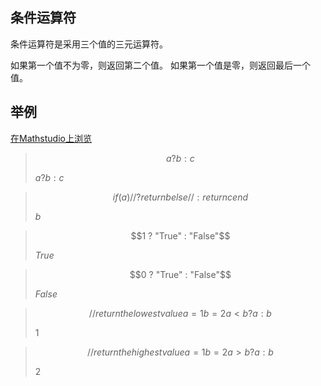 ## 条件运算符

条件运算符是采用三个值的三元运算符。

如果第一个值不为零，则返回第二个值。 如果第一个值是零，则返回最后一个值。

## 举例  
[在Mathstudio上浏览](http://mathstud.io/?input[0]=YSA%2FIGIgOiBj&input[1]=aWYoYSkgLy8gPw0KIHJldHVybiBiDQplbHNlIC8vIDoNCiByZXR1cm4gYw0KZW5k&input[2]=MSA%2FICJUcnVlIiA6ICJGYWxzZSI%3D&input[3]=MCA%2FICJUcnVlIiA6ICJGYWxzZSI%3D&input[4]=Ly8gcmV0dXJuIHRoZSBsb3dlc3QgdmFsdWUNCmE9MQ0KYj0yDQphIDwgYiA%2FIGEgOiBi&input[5]=Ly8gcmV0dXJuIHRoZSBoaWdoZXN0IHZhbHVlDQphPTENCmI9Mg0KYSA%2BIGIgPyBhIDogYg%3D%3D)


>   ```math
>   a ? b : c
>   ```
>   $a?b:c$


>   ```math
>   if(a) // ?
>       return b
>   else // :
>       return c
>   end
>   ```
>   $b$


>   ```math
>   1 ? "True" : "False"
>   ```
>   $True$


>   ```math
>   0 ? "True" : "False"
>   ```
>   $False$

>   ```math
>    // return the lowest value
>    a=1
>    b=2
>    a < b ? a : b
>   ```
>   $1$

>   ```math
>    // return the highest value
>    a=1
>    b=2
>    a > b ? a : b
>   ```
>   $2$